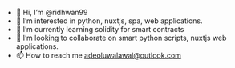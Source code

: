 - 👋 Hi, I’m @ridhwan99
- 👀 I’m interested in python, nuxtjs, spa, web applications.
- 🌱 I’m currently learning solidity for smart contracts
- 💞️ I’m looking to collaborate on smart python scripts, nuxtjs web applications.
- 📫 How to reach me adeoluwalawal@outlook.com

<!---
ridhwan99/ridhwan99 is a ✨ special ✨ repository because its `README.md` (this file) appears on your GitHub profile.
You can click the Preview link to take a look at your changes.
--->
